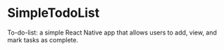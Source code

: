 # SimpleTodoList
To-do-list: a simple React Native app that allows users to add, view, and mark tasks as complete.
